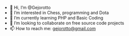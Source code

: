 - 👋 Hi, I’m @Gejorotto
- 👀 I’m interested in Chess, programming and Dota
- 🌱 I’m currently learning PHP and Basic Coding
- 💞️ I’m looking to collaborate on free source code projects
- 📫 How to reach me: gejorotto@gmail.com

<!---
Gejorotto/Gejorotto is a ✨ special ✨ repository because its `README.md` (this file) appears on your GitHub profile.
You can click the Preview link to take a look at your changes.
--->
